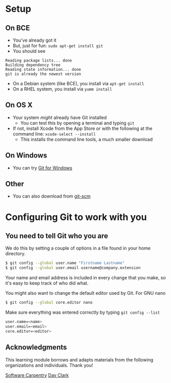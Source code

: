 # Setup

## On BCE

* You've already got it
* But, just for fun: `sudo apt-get install git`
* You should see

```
Reading package lists... done
Building dependency tree
Reading state information... done
git is already the newest version
```

* On a Debian system (like BCE), you install via `apt-get install`
* On a RHEL system, you install via `yumm install`

## On OS X

* Your system *might* already have Git installed
    * You can test this by opening a terminal and typing `git`
* If not, install Xcode from the App Store or with the following at the command
line: `xcode-select --install`
    * This installs the command line tools, a much smaller download

## On Windows

* You can try [Git for Windows](https://git-for-windows.github.io/)

## Other

* You can also download from [git-scm](https://git-scm.com/download/)

# Configuring Git to work with you

## You need to tell Git who you are

We do this by setting a couple of options in a file found in your home
directory.

```bash
$ git config --global user.name "Firstname Lastname"
$ git config --global user.email username@company.extension
```

Your name and email address is included in every change that you make, so it's
easy to keep track of who did what.

You might also want to change the default editor used by Git. For GNU nano

```bash
$ git config --global core.editor nano
```

Make sure everything was entered correctly by typing `git config --list`

```bash
user.name=<name>
user.email=<email>
core.editor=<editor>
```

## Acknowledgments

This learning module borrows and adapts materials from the following
organizations and individuals. Thank you!

[Software Carpentry](https://github.com/swcarpentry/git-novice)
[Dav Clark](https://github.com/davclark/git-fundamentals)
